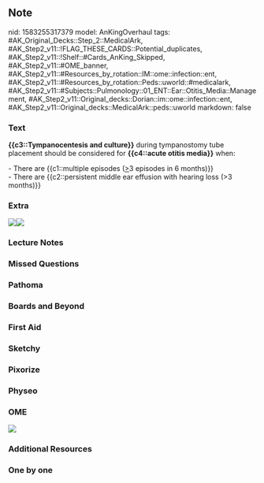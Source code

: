 ## Note
nid: 1583255317379
model: AnKingOverhaul
tags: #AK_Original_Decks::Step_2::MedicalArk, #AK_Step2_v11::!FLAG_THESE_CARDS::Potential_duplicates, #AK_Step2_v11::!Shelf::#Cards_AnKing_Skipped, #AK_Step2_v11::#OME_banner, #AK_Step2_v11::#Resources_by_rotation::IM::ome::infection::ent, #AK_Step2_v11::#Resources_by_rotation::Peds::uworld::#medicalark, #AK_Step2_v11::#Subjects::Pulmonology::01_ENT::Ear::Otitis_Media::Management, #AK_Step2_v11::Original_decks::Dorian::im::ome::infection::ent, #AK_Step2_v11::Original_decks::MedicalArk::peds::uworld
markdown: false

### Text
<b>{{c3::Tympanocentesis and culture}}</b> during tympanostomy tube
placement should be considered for <b>{{c4::acute otitis
media}}</b> when:
<div>
  - There are {{c1::multiple episodes (<u>></u>3 episodes in 6
  months)}}
</div>
<div>
  - There are {{c2::persistent middle ear effusion with hearing
  loss (>3 months)}}
</div>

### Extra
<img src=
"paste-c7de722da3c69b1b1f51bcd47a78574c54998638.jpg"><img src=
"OBGYN%20Case%20779.png">

### Lecture Notes


### Missed Questions


### Pathoma


### Boards and Beyond


### First Aid


### Sketchy


### Pixorize


### Physeo


### OME
<div class="ome-widget">
  <a href="https://onlinemeded.org?ref=anki"><img src=
  "_OME_AnkiFlashcards_General_4.png"></a>
</div>

### Additional Resources


### One by one

